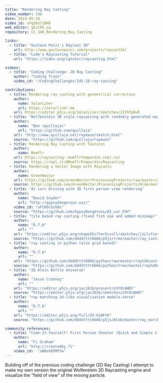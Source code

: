 ```yaml
---
title: "Rendering Ray Casting"
video_number: 146
date: 2019-05-10
video_id: vYgIKn7iDH8
web_editor: yEzlR0_zq
repository: CC_146_Rendering_Ray_Casting

links:
  - title: "Gustavo Pezzi's Raycast 3D"
    url: http://www.gustavopezzi.com/projects/raycast3d/
  - title: "Lode's Raycasting Tutorial"
    url: "https://lodev.org/cgtutor/raycasting.html"

videos:
  - title: "Coding Challenge: 2D Ray Casting"
    author: "Coding Train"
    video_id: "/CodingChallenges/145-2d-ray-casting"

contributions:
  - title: Rendering ray casting with geometrical correction
    author:
      name: SolarLiner
      url: https://solarliner.me
    url: https://editor.p5js.org/SolarLiner/sketches/J1Y97pKuR
  - title: "Wolfenstein 3D style raycasting with randomly generated mazes (p5.js)"
    author:
      name: "Ben (quillaja)"
      url: "https://github.com/quillaja"
    url: "http://www.quillaja.net/raymaze/sketch.html"
    source: "https://github.com/quillaja/raymaze"
  - title: Rendering Ray Casting with Textures
    author:
      name: Mumflr
    url: https://raycasting--mumflrfumperdin.repl.co/
    source: https://repl.it/@MumflrFumperdin/Raycasting
  - title: Rendering a Vector Image with Raycasts
    author:
      name: GreenNectar
    url: https://github.com/GreenNectar/ProcessingProjects/raw/master/2DRayCastRenderer.zip
    source: https://github.com/GreenNectar/ProcessingProjects/blob/master/2DRayCastRenderer.zip
  - title: "Ai cars driving with 3D first person view rendering"
    author:
      name: "David Snyder"
      url: "http://gypsydangerous.xyz/"
    video_id: "uFCKbnIcGOs"
    source: "https://github.com/GypsyDangerous/AI_car_FOV"
  - title: "tile based ray casting (fixed fish eye and added minimap)"
    author:
      name: "D.T.6"
      url: ""
    url: "https://editor.p5js.org/shapeShifterScroll/sketches/j1Llvfiev"
    source: "https://github.com/ddddtttt6666/p5js/tree/master/ray_casting_3d"
  - title: "ray casting in python (also grid based)"
    author:
      name: "D.T.6"
      url: ""
    url: "https://github.com/ddddtttt6666/python/raw/master/ray%20casting/main.rar"
    source: "https://github.com/ddddtttt6666/python/tree/master/ray%20casting"
  - title: "2D Klein Bottle Universe"
    author:
      name: "Jesse Cranney"
      url: ""
    url: "https://editor.p5js.org/jac1616/present/n5YdcAHDl"
    source: "https://editor.p5js.org/jac1616/sketches/n5YdcAHDl"
  - title: "ray marching 3d-like visualisation modulo-verse"
    author:
      name: "D.T.6"
      url: ""
    url: "https://editor.p5js.org/full/ZV-OjWFtK"
    source: "https://github.com/ddddtttt6666/p5js/blob/master/ray_marching_3d_wolf_infinite/sketch.js"

community_references:
  - title: "Code-It-Yourself! First Person Shooter (Quick and Simple C++)"
    author:
      name: "Fi Graham"
      url: "http://createdby.fi"
    video_id:  "xW8skO7MFYw"
---
```


Building off of the previous coding challenge (2D Ray Casting) I attempt to make my own version the original Wolfenstein 3D Raycasting engine and visualize the "field of view" of the moving particle.
